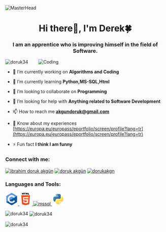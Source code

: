 ![MasterHead](https://lh3.googleusercontent.com/sVaz-3pfOE1l5gqsC092PWapkcApxtI1syI1KMI9NR0axglPbEW7Q7VqvstKFPQUwSrmx2onXXVTzrdxfxUcdMyH3RCLla6MtqAy1WCvtGVutflUMFbIey1PCLN6ICIedQ=w740)
<h1 align="center">Hi there👋, I'm Derek&#127808; </h1>
<h3 align="center">I am an apprentice who is improving himself in the field of Software.</h3>
<img align="right" alt="Coding" width="400" src="https://i.makeagif.com/media/11-26-2015/DS6PR7.gif">

<p align="left"> <img src="https://komarev.com/ghpvc/?username=doruk34&label=Profile%20views&color=0e75b6&style=flat" alt="doruk34" /> </p>

- 🔭 I’m currently working on **Algorithms and Coding**

- 🌱 I’m currently learning **Python,MS-SQL,Html**

- 👯 I’m looking to collaborate on **Programming**

- 🤝 I’m looking for help with **Anything related to Software Development**

- 📫 How to reach me **akgundoruk@gmail.com**

- 📄 Know about my experiences [https://europa.eu/europass/eportfolio/screen/profile?lang=tr](https://europa.eu/europass/eportfolio/screen/profile?lang=tr)

- ⚡ Fun fact **I think I am funny**

<h3 align="left">Connect with me:</h3>
<p align="left">
<a href="https://linkedin.com/in/ibrahim doruk akgün" target="blank"><img align="center" src="https://raw.githubusercontent.com/rahuldkjain/github-profile-readme-generator/master/src/images/icons/Social/linked-in-alt.svg" alt="ibrahim doruk akgün" height="30" width="40" /></a>
<a href="https://fb.com/doruk akgün" target="blank"><img align="center" src="https://raw.githubusercontent.com/rahuldkjain/github-profile-readme-generator/master/src/images/icons/Social/facebook.svg" alt="doruk akgün" height="30" width="40" /></a>
<a href="https://instagram.com/dorukakgn" target="blank"><img align="center" src="https://raw.githubusercontent.com/rahuldkjain/github-profile-readme-generator/master/src/images/icons/Social/instagram.svg" alt="dorukakgn" height="30" width="40" /></a>
</p>

<h3 align="left">Languages and Tools:</h3>
<p align="left"> <a href="https://www.cprogramming.com/" target="_blank" rel="noreferrer"> <img src="https://raw.githubusercontent.com/devicons/devicon/master/icons/c/c-original.svg" alt="c" width="40" height="40"/> </a> <a href="https://www.w3.org/html/" target="_blank" rel="noreferrer"> <img src="https://raw.githubusercontent.com/devicons/devicon/master/icons/html5/html5-original-wordmark.svg" alt="html5" width="40" height="40"/> </a> <a href="https://www.microsoft.com/en-us/sql-server" target="_blank" rel="noreferrer"> <img src="https://www.svgrepo.com/show/303229/microsoft-sql-server-logo.svg" alt="mssql" width="40" height="40"/> </a> <a href="https://www.python.org" target="_blank" rel="noreferrer"> <img src="https://raw.githubusercontent.com/devicons/devicon/master/icons/python/python-original.svg" alt="python" width="40" height="40"/> </a> </p>

<p><img align="left" src="https://github-readme-stats.vercel.app/api/top-langs?username=doruk34&show_icons=true&locale=en&layout=compact" alt="doruk34" /></p>

<p>&nbsp;<img align="center" src="https://github-readme-stats.vercel.app/api?username=doruk34&show_icons=true&locale=en" alt="doruk34" /></p>

<p><img align="center" src="https://github-readme-streak-stats.herokuapp.com/?user=doruk34&" alt="doruk34" /></p>
